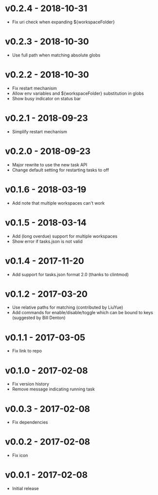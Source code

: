 # v0.2.4 - 2018-10-31
- Fix uri check when expanding ${workspaceFolder}

# v0.2.3 - 2018-10-30
- Use full path when matching absolute globs

# v0.2.2 - 2018-10-30
- Fix restart mechanism
- Allow env variables and ${workspaceFolder} substitution in globs
- Show busy indicator on status bar

# v0.2.1 - 2018-09-23
- Simplify restart mechanism

# v0.2.0 - 2018-09-23
- Major rewrite to use the new task API
- Change default setting for restarting tasks to off

# v0.1.6 - 2018-03-19
- Add note that multiple workspaces can't work

# v0.1.5 - 2018-03-14
- Add (long overdue) support for multiple workspaces
- Show error if tasks.json is not valid

# v0.1.4 - 2017-11-20
- Add support for tasks.json format 2.0 (thanks to clintmod)

# v0.1.2 - 2017-03-20
- Use relative paths for matching (contributed by LiuYue)
- Add commands for enable/disable/toggle which can be bound to keys (suggested by Bill Denton)

# v0.1.1 - 2017-03-05
- Fix link to repo

# v0.1.0 - 2017-02-08
- Fix version history
- Remove message indicating running task

# v0.0.3 - 2017-02-08
- Fix dependencies

# v0.0.2 - 2017-02-08
- Fix icon

# v0.0.1 - 2017-02-08
- Initial release

